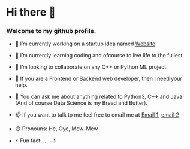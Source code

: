 # Hi there 👋
### Welcome to my github profile.

- 🔭 I’m currently working on a startup idea named [Website](https://www.codesthaan.com)

- 🌱 I’m currently learning coding and ofcourse to live life to the fullest.

- 👯 I’m looking to collaborate on any C++ or Python ML project.
- 🤔 If you are a Frontend or Backend web developer, then I need your help.

- 💬 You can ask me about anything related to Python3, C++ and Java
      (And of course Data Science is my Bread and Butter).
      
- 📫 If you want to talk to me feel free to email me at [Email 1](saikat.bishal786@gmail.com), [email 2](saikatbishal@codesthaan.com)
- 😄 Pronouns:  He, Oye, Mew-Mew
- ⚡ Fun fact: ...
-->
